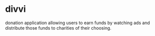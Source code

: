 
# divvi
donation application allowing users to earn funds by watching ads and distribute those funds to charities of their choosing.
